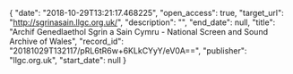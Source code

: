 {
  "date": "2018-10-29T13:21:17.468225", 
  "open_access": true, 
  "target_url": "http://sgrinasain.llgc.org.uk/", 
  "description": "", 
  "end_date": null, 
  "title": "Archif Genedlaethol Sgrin a Sain Cymru - National Screen and Sound Archive of Wales", 
  "record_id": "20181029T132117/pRL6tR6w+6KLkCYyY/eV0A==", 
  "publisher": "llgc.org.uk", 
  "start_date": null
}

